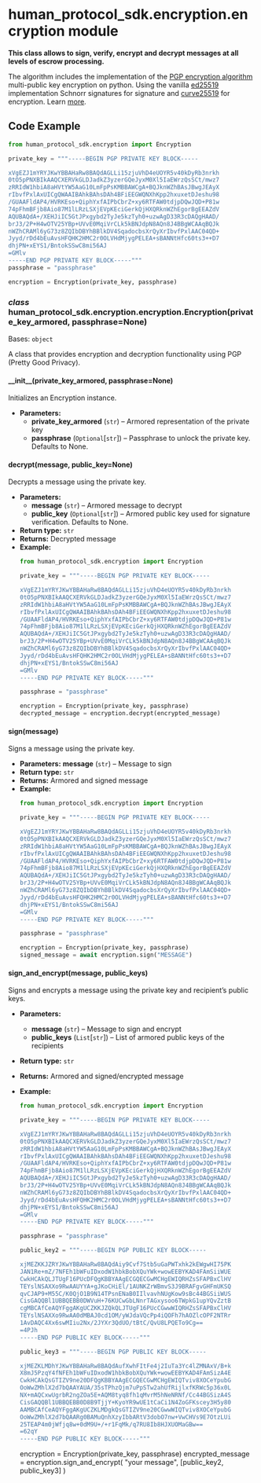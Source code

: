 # human_protocol_sdk.encryption.encryption module

**This class allows to sign, verify, encrypt and
decrypt messages at all levels of escrow processing.**

The algorithm includes the implementation of the
[PGP encryption algorithm]([https://github.com/openpgpjs/openpgpjs](https://github.com/openpgpjs/openpgpjs))
multi-public key encryption on python.
Using the vanilla [ed25519]([https://en.wikipedia.org/wiki/EdDSA#Ed25519](https://en.wikipedia.org/wiki/EdDSA#Ed25519))
implementation Schnorr signatures for signature and
[curve25519]([https://en.wikipedia.org/wiki/Curve25519](https://en.wikipedia.org/wiki/Curve25519)) for encryption.
Learn [more]([https://wiki.polkadot.network/docs/learn-cryptography](https://wiki.polkadot.network/docs/learn-cryptography)).

## Code Example

```python
from human_protocol_sdk.encryption import Encryption

private_key = """-----BEGIN PGP PRIVATE KEY BLOCK-----

xVgEZJ1mYRYJKwYBBAHaRw8BAQdAGLLi15zjuVhD4eUOYR5v40kDyRb3nrkh
0tO5pPNXBIkAAQCXERVkGLDJadkZ3yzerGQeJyxM0Xl5IaEWrzQsSCt/mwz7
zRRIdW1hbiA8aHVtYW5AaG10LmFpPsKMBBAWCgA+BQJknWZhBAsJBwgJEAyX
rIbvfPxlAxUICgQWAAIBAhkBAhsDAh4BFiEEGWQNXhKpp2hxuxetDJeshu98
/GUAAFldAP4/HVRKEso+QiphYxfAIPbCbrZ+xy6RTFAW0tdjpDQwJQD+P81w
74pFhmBFjb8Aio87M1lLRzLSXjEVpKEciGerkQjHXQRknWZhEgorBgEEAZdV
AQUBAQdA+/XEHJiIC5GtJPxgybd2TyJe5kzTyh0+uzwAgD33R3cDAQgHAAD/
brJ3/2P+H4wOTV25YBp+UVvE0MqiVrCLk5kBNJdpN8AQn8J4BBgWCAAqBQJk
nWZhCRAMl6yG73z8ZQIbDBYhBBlkDV4SqadocbsXrQyXrIbvfPxlAAC04QD+
Jyyd/rDd4bEuAvsHFQHK2HMC2r0OLVHdMjygPELEA+sBANNtHfc60ts3++D7
dhjPN+xEYS1/BntokSSwC8mi56AJ
=GMlv
-----END PGP PRIVATE KEY BLOCK-----"""
passphrase = "passphrase"

encryption = Encryption(private_key, passphrase)
```

### *class* human_protocol_sdk.encryption.encryption.Encryption(private_key_armored, passphrase=None)

Bases: `object`

A class that provides encryption and decryption functionality using PGP (Pretty Good Privacy).

#### \_\_init_\_(private_key_armored, passphrase=None)

Initializes an Encryption instance.

* **Parameters:**
  * **private_key_armored** (`str`) – Armored representation of the private key
  * **passphrase** (`Optional`[`str`]) – Passphrase to unlock the private key. Defaults to None.

#### decrypt(message, public_key=None)

Decrypts a message using the private key.

* **Parameters:**
  * **message** (`str`) – Armored message to decrypt
  * **public_key** (`Optional`[`str`]) – Armored public key used for signature verification. Defaults to None.
* **Return type:**
  `str`
* **Returns:**
  Decrypted message
* **Example:**
  ```python
  from human_protocol_sdk.encryption import Encryption

  private_key = """-----BEGIN PGP PRIVATE KEY BLOCK-----

  xVgEZJ1mYRYJKwYBBAHaRw8BAQdAGLLi15zjuVhD4eUOYR5v40kDyRb3nrkh
  0tO5pPNXBIkAAQCXERVkGLDJadkZ3yzerGQeJyxM0Xl5IaEWrzQsSCt/mwz7
  zRRIdW1hbiA8aHVtYW5AaG10LmFpPsKMBBAWCgA+BQJknWZhBAsJBwgJEAyX
  rIbvfPxlAxUICgQWAAIBAhkBAhsDAh4BFiEEGWQNXhKpp2hxuxetDJeshu98
  /GUAAFldAP4/HVRKEso+QiphYxfAIPbCbrZ+xy6RTFAW0tdjpDQwJQD+P81w
  74pFhmBFjb8Aio87M1lLRzLSXjEVpKEciGerkQjHXQRknWZhEgorBgEEAZdV
  AQUBAQdA+/XEHJiIC5GtJPxgybd2TyJe5kzTyh0+uzwAgD33R3cDAQgHAAD/
  brJ3/2P+H4wOTV25YBp+UVvE0MqiVrCLk5kBNJdpN8AQn8J4BBgWCAAqBQJk
  nWZhCRAMl6yG73z8ZQIbDBYhBBlkDV4SqadocbsXrQyXrIbvfPxlAAC04QD+
  Jyyd/rDd4bEuAvsHFQHK2HMC2r0OLVHdMjygPELEA+sBANNtHfc60ts3++D7
  dhjPN+xEYS1/BntokSSwC8mi56AJ
  =GMlv
  -----END PGP PRIVATE KEY BLOCK-----"""

  passphrase = "passphrase"

  encryption = Encryption(private_key, passphrase)
  decrypted_message = encryption.decrypt(encrypted_message)
  ```

#### sign(message)

Signs a message using the private key.

* **Parameters:**
  **message** (`str`) – Message to sign
* **Return type:**
  `str`
* **Returns:**
  Armored and signed message
* **Example:**
  ```python
  from human_protocol_sdk.encryption import Encryption

  private_key = """-----BEGIN PGP PRIVATE KEY BLOCK-----

  xVgEZJ1mYRYJKwYBBAHaRw8BAQdAGLLi15zjuVhD4eUOYR5v40kDyRb3nrkh
  0tO5pPNXBIkAAQCXERVkGLDJadkZ3yzerGQeJyxM0Xl5IaEWrzQsSCt/mwz7
  zRRIdW1hbiA8aHVtYW5AaG10LmFpPsKMBBAWCgA+BQJknWZhBAsJBwgJEAyX
  rIbvfPxlAxUICgQWAAIBAhkBAhsDAh4BFiEEGWQNXhKpp2hxuxetDJeshu98
  /GUAAFldAP4/HVRKEso+QiphYxfAIPbCbrZ+xy6RTFAW0tdjpDQwJQD+P81w
  74pFhmBFjb8Aio87M1lLRzLSXjEVpKEciGerkQjHXQRknWZhEgorBgEEAZdV
  AQUBAQdA+/XEHJiIC5GtJPxgybd2TyJe5kzTyh0+uzwAgD33R3cDAQgHAAD/
  brJ3/2P+H4wOTV25YBp+UVvE0MqiVrCLk5kBNJdpN8AQn8J4BBgWCAAqBQJk
  nWZhCRAMl6yG73z8ZQIbDBYhBBlkDV4SqadocbsXrQyXrIbvfPxlAAC04QD+
  Jyyd/rDd4bEuAvsHFQHK2HMC2r0OLVHdMjygPELEA+sBANNtHfc60ts3++D7
  dhjPN+xEYS1/BntokSSwC8mi56AJ
  =GMlv
  -----END PGP PRIVATE KEY BLOCK-----"""

  passphrase = "passphrase"

  encryption = Encryption(private_key, passphrase)
  signed_message = await encryption.sign("MESSAGE")
  ```

#### sign_and_encrypt(message, public_keys)

Signs and encrypts a message using the private key and recipient’s public keys.

* **Parameters:**
  * **message** (`str`) – Message to sign and encrypt
  * **public_keys** (`List`[`str`]) – List of armored public keys of the recipients
* **Return type:**
  `str`
* **Returns:**
  Armored and signed/encrypted message
* **Example:**
  ```python
  from human_protocol_sdk.encryption import Encryption

  private_key = """-----BEGIN PGP PRIVATE KEY BLOCK-----

  xVgEZJ1mYRYJKwYBBAHaRw8BAQdAGLLi15zjuVhD4eUOYR5v40kDyRb3nrkh
  0tO5pPNXBIkAAQCXERVkGLDJadkZ3yzerGQeJyxM0Xl5IaEWrzQsSCt/mwz7
  zRRIdW1hbiA8aHVtYW5AaG10LmFpPsKMBBAWCgA+BQJknWZhBAsJBwgJEAyX
  rIbvfPxlAxUICgQWAAIBAhkBAhsDAh4BFiEEGWQNXhKpp2hxuxetDJeshu98
  /GUAAFldAP4/HVRKEso+QiphYxfAIPbCbrZ+xy6RTFAW0tdjpDQwJQD+P81w
  74pFhmBFjb8Aio87M1lLRzLSXjEVpKEciGerkQjHXQRknWZhEgorBgEEAZdV
  AQUBAQdA+/XEHJiIC5GtJPxgybd2TyJe5kzTyh0+uzwAgD33R3cDAQgHAAD/
  brJ3/2P+H4wOTV25YBp+UVvE0MqiVrCLk5kBNJdpN8AQn8J4BBgWCAAqBQJk
  nWZhCRAMl6yG73z8ZQIbDBYhBBlkDV4SqadocbsXrQyXrIbvfPxlAAC04QD+
  Jyyd/rDd4bEuAvsHFQHK2HMC2r0OLVHdMjygPELEA+sBANNtHfc60ts3++D7
  dhjPN+xEYS1/BntokSSwC8mi56AJ
  =GMlv
  -----END PGP PRIVATE KEY BLOCK-----"""

  passphrase = "passphrase"

  public_key2 = """-----BEGIN PGP PUBLIC KEY BLOCK-----

  xjMEZKKJZRYJKwYBBAHaRw8BAQdAiy9Cvf7Stb5uGaPWTxhk2kEWgwHI75PK
  JAN1Re+mZ/7NFEh1bWFuIDxodW1hbkBobXQuYWk+wowEEBYKAD4FAmSiiWUE
  CwkHCAkQLJTUgF16PUcDFQgKBBYAAgECGQECGwMCHgEWIQRHZsSFAPBxClHV
  TEYslNSAXXo9RwAAUYYA+gJKoCHiEl/1AUNKZrWBmvS3J9BRAFgvGHFmUKSQ
  qvCJAP9+M55C/K0QjO1B9N14TPsnENaB0IIlvavhNUgKow9sBc44BGSiiWUS
  CisGAQQBl1UBBQEBB0DWVuH+76KUCwGbLNnrTAGxysoo6TWpkG1upYQvZztB
  cgMBCAfCeAQYFggAKgUCZKKJZQkQLJTUgF16PUcCGwwWIQRHZsSFAPBxClHV
  TEYslNSAXXo9RwAA0dMBAJ0cd1OM/yWJdaVQcPp4iQOFh7hAOZlcOPF2NTRr
  1AvDAQC4Xx6swMIiu2Nx/2JYXr3QdUO/tBtC/QvU8LPQETo9Cg==
  =4PJh
  -----END PGP PUBLIC KEY BLOCK-----"""

  public_key3 = """-----BEGIN PGP PUBLIC KEY BLOCK-----

  xjMEZKLMDhYJKwYBBAHaRw8BAQdAufXwhFItFe4j2IuTa3Yc4lZMNAxV/B+k
  X8mJ5PzqY4fNFEh1bWFuIDxodW1hbkBobXQuYWk+wowEEBYKAD4FAmSizA4E
  CwkHCAkQsGTIZV9ne20DFQgKBBYAAgECGQECGwMCHgEWIQTviv8XOCeYpubG
  OoWwZMhlX2d7bQAAYAUA/35sTPhzQjm7uPpSTw2ahUfRijlxfKRWc5p36x0L
  NX+mAQCxwUgrbR2ngZOa5E+AQM8tyq8fh1qMvrM5hNeNRNf/Cc44BGSizA4S
  CisGAQQBl1UBBQEBB0D8B9TjjY+KyoYR9wUE1tCaCi1N4ZoGFKscey3H5y80
  AAMBCAfCeAQYFggAKgUCZKLMDgkQsGTIZV9ne20CGwwWIQTviv8XOCeYpubG
  OoWwZMhlX2d7bQAARg0BAMuQnhXzyIbbARtV3dobO7nw+VwCHVs9E7OtzLUi
  25TEAP4m0jWfjq8w+0dM9U+/+r1FqMk/q7RU8Ib8HJXUOMaGBw==
  =62qY
  -----END PGP PUBLIC KEY BLOCK-----"""
  ```

  encryption = Encryption(private_key, passphrase)
  encrypted_message = encryption.sign_and_encrypt(
      "your message", [public_key2, public_key3]
  )
  ```
